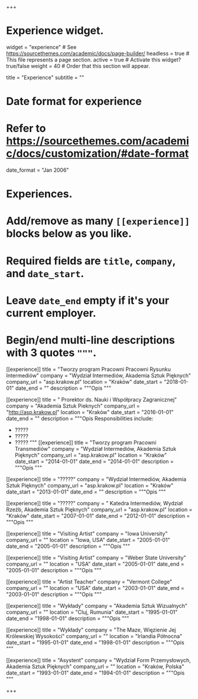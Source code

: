 +++
# Experience widget.
widget = "experience"  # See https://sourcethemes.com/academic/docs/page-builder/
headless = true  # This file represents a page section.
active = true  # Activate this widget? true/false
weight = 40  # Order that this section will appear.

title = "Experience"
subtitle = ""

# Date format for experience
#   Refer to https://sourcethemes.com/academic/docs/customization/#date-format
date_format = "Jan 2006"

# Experiences.
#   Add/remove as many `[[experience]]` blocks below as you like.
#   Required fields are `title`, `company`, and `date_start`.
#   Leave `date_end` empty if it's your current employer.
#   Begin/end multi-line descriptions with 3 quotes `"""`.
[[experience]]
  title = "Tworzy program Pracowni Pracowni Rysunku Intermediów"
  company = "Wydział Intermediów, Akademia Sztuk Pięknych"
  company_url = "asp.krakow.pl"
  location = "Kraków"
  date_start = "2018-01-01"
  date_end = ""
  description = """Opis """

[[experience]]
  title = " Prorektor ds. Nauki i Współpracy Zagranicznej"
  company = "Akademia Sztuk Pieknych"
  company_url = "http://asp.krakow.pl"
  location = "Kraków"
  date_start = "2016-01-01"
  date_end = ""
  description = """Opis
  Responsibilities include:
  
  * ?????
  * ?????
  * ?????
  """
[[experience]]
  title = "Tworzy program Pracowni Transmediów"
  company = "Wydział Intermediów, Akademia Sztuk Pięknych"
  company_url = "asp.krakow.pl"
  location = "Kraków"
  date_start = "2014-01-01"
  date_end = "2014-01-01"
  description = """Opis """

[[experience]]
  title = "?????"
  company = "Wydział Intermediów, Akademia Sztuk Pięknych"
  company_url = "asp.krakow.pl"
  location = "Kraków"
  date_start = "2013-01-01"
  date_end = ""
  description = """Opis """

[[experience]]
  title = "?????"
  company = " Katedra Intermediów, Wydział Rzeźb, Akademia Sztuk Pięknych"
  company_url = "asp.krakow.pl"
  location = "Kraków"
  date_start = "2007-01-01"
  date_end = "2012-01-01"
  description = """Opis """
  
[[experience]]
  title = "Visiting Artist"
  company = "Iowa University"
  company_url = ""
  location = "Iowa, USA"
  date_start = "2005-01-01"
  date_end = "2005-01-01"
  description = """Opis """
  
[[experience]]
  title = "Visiting Artist"
  company = "Weber State University"
  company_url = ""
  location = "USA"
  date_start = "2005-01-01"
  date_end = "2005-01-01"
  description = """Opis """

[[experience]]
  title = "Artist Teacher"
  company = "Vermont College"
  company_url = ""
  location = "USA"
  date_start = "2003-01-01"
  date_end = "2003-01-01"
  description = """Opis """

[[experience]]
  title = "Wykłady"
  company = "Akademia Sztuk Wizualnych"
  company_url = ""
  location = "Cluj, Rumunia"
  date_start = "1995-01-01"
  date_end = "1998-01-01"
  description = """Opis """

[[experience]]
  title = "Wykłady"
  company = "The Maze, Więzienie Jej Królewskiej Wysokości"
  company_url = ""
  location = "Irlandia Północna"
  date_start = "1995-01-01"
  date_end = "1998-01-01"
  description = """Opis """
 
[[experience]]
  title = "Asystent"
  company = "Wydział Form Przemysłowych, Akademia Sztuk Pięknych"
  company_url = ""
  location = "Kraków, Polska"
  date_start = "1993-01-01"
  date_end = "1994-01-01"
  description = """Opis """
  

+++
